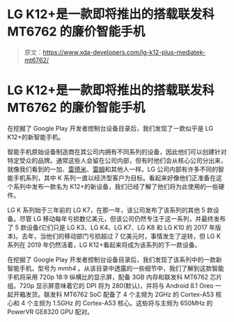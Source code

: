 # LG K12+是一款即将推出的搭载联发科 MT6762 的廉价智能手机

> 原文：<https://www.xda-developers.com/lg-k12-plus-mediatek-mt6762/>

# LG K12+是一款即将推出的搭载联发科 MT6762 的廉价智能手机

在挖掘了 Google Play 开发者控制台设备目录后，我们发现了一款似乎是 LG K12+的新智能手机。

智能手机原始设备制造商在其公司内拥有不同系列的设备，因此他们可以创建针对特定受众的品牌。通常这些人会留在公司内部，但有时他们会从核心公司分出来，就像我们看到的一加、[雷德米](https://www.xda-developers.com/xiaomi-spins-redmi-sub-brand/)、[雷姆](https://www.xda-developers.com/oppo-realme-1-official-india-mediatek-helio-p60/)和其他人一样。LG 公司内部有许多不同的智能手机系列，其中 K 系列一直以经济型客户为目标。看起来好像他们正准备在这个系列中发布一款名为 K12+的新设备，我们已经了解了他们将为此使用的一些硬件。

LG K 系列始于三年前的 LG K7，在那一年，该公司发布了该系列的其他 5 款设备。尽管 LG 移动每年亏损数亿美元，但该公司仍然专注于这一系列，并最终发布了 5 款设备(它们只是 LG K3、LG K4、LG K7、LG K8 和 LG K10 的 2017 年版本)。去年，当他们的移动部门亏损超过 7 亿美元时，事情发生了逆转，但 LG K 系列在 2019 年仍然活着，LG K12+看起来将成为该系列的下一款设备。

在挖掘了 Google Play 开发者控制台设备目录后，我们发现了该系列中的一款新智能手机，型号为 *mmh4* 。从该目录中透露的一些细节中，我们了解到这款智能手机将采用 720p 18:9 纵横比的显示屏，配备 3GB 内存和联发科 MT6762 芯片组。720p 显示屏意味着它的 DPI 将为 280(默认)，并将与 Android 8.1 Oreo 一起开箱发货。联发科 MT6762 SoC 配备了 4 个主频为 2GHz 的 Cortex-A53 核心和 4 个主频为 1.5GHz 的 Cortex-A53 核心。这些将与主频为 650MHz 的 PowerVR GE8320 GPU 配对。